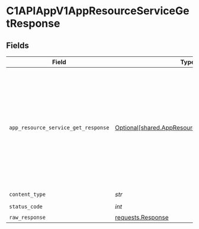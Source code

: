 # C1APIAppV1AppResourceServiceGetResponse


## Fields

| Field                                                                                                                                    | Type                                                                                                                                     | Required                                                                                                                                 | Description                                                                                                                              |
| ---------------------------------------------------------------------------------------------------------------------------------------- | ---------------------------------------------------------------------------------------------------------------------------------------- | ---------------------------------------------------------------------------------------------------------------------------------------- | ---------------------------------------------------------------------------------------------------------------------------------------- |
| `app_resource_service_get_response`                                                                                                      | [Optional[shared.AppResourceServiceGetResponse]](../../models/shared/appresourceservicegetresponse.md)                                   | :heavy_minus_sign:                                                                                                                       | The app resource service get response contains the app resource view and array of expanded items indicated by the request's expand mask. |
| `content_type`                                                                                                                           | *str*                                                                                                                                    | :heavy_check_mark:                                                                                                                       | N/A                                                                                                                                      |
| `status_code`                                                                                                                            | *int*                                                                                                                                    | :heavy_check_mark:                                                                                                                       | N/A                                                                                                                                      |
| `raw_response`                                                                                                                           | [requests.Response](https://requests.readthedocs.io/en/latest/api/#requests.Response)                                                    | :heavy_minus_sign:                                                                                                                       | N/A                                                                                                                                      |